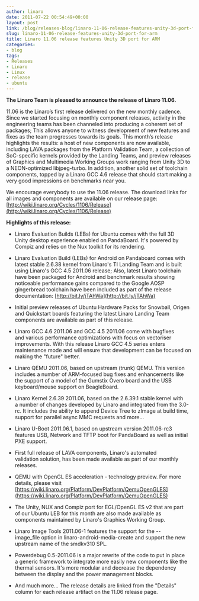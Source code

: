 ```yaml
---
author: linaro
date: 2011-07-22 00:54:49+00:00
layout: post
link: /blog/releases-blog/linaro-11-06-release-features-unity-3d-port-for-arm/
slug: linaro-11-06-release-features-unity-3d-port-for-arm
title: Linaro 11.06 release features Unity 3D port for ARM
categories:
- blog
tags:
- Releases
- Linaro
- Linux
- release
- ubuntu
---
```

**The Linaro Team is pleased to announce the release of Linaro 11.06.**

11.06 is the Linaro’s first release delivered on the new monthly cadence. Since we started focusing on monthly component releases, activity in the engineering teams has been channeled into producing a coherent set of packages; This allows anyone to witness development of new features and fixes as the team progresses towards its goals. This month’s release highlights the results: a host of new components are now available, including LAVA packages from the Platform Validation Team, a collection of SoC-specific kernels provided by the Landing Teams, and preview releases of Graphics and Multimedia Working Groups work ranging from Unity 3D to a NEON-optimized libjpeg-turbo. In addition, another solid set of toolchain components, topped by a Linaro GCC 4.6 release that should start making a very good impressions on benchmarks near you.

We encourage everybody to use the 11.06 release. The download links for all images and components are available on our release page:
[http://wiki.linaro.org/Cycles/1106/Release](http://wiki.linaro.org/Cycles/1106/Release)

**Highlights of this release:**

* Linaro Evaluation Builds (LEBs) for Ubuntu comes with the full 3D Unity desktop experience enabled on PandaBoard. It's powered by Compiz and relies on the Nux toolkit for its rendering.

* Linaro Evaluation Build (LEBs) for Android on Pandaboard comes with latest stable 2.6.38 kernel from Linaro's TI Landing Team and is built using Linaro's GCC 4.5 2011.06 release; Also, latest Linaro toolchain have been packaged for Android and benchmark results showing noticeable performance gains compared to the Google AOSP gingerbread toolchain have been included as part of the release documentation: [](http://bit.ly/jTAhWa)[http://bit.ly/jTAhWa](http://bit.ly/jTAhWa)

* Initial preview releases of Ubuntu Hardware Packs for Snowball, Origen and Quickstart boards featuring the latest Linaro Landing Team components are available as part of this release.

* Linaro GCC 4.6 2011.06 and GCC 4.5 2011.06 come with bugfixes and various performance optimizations with focus on vectoriser improvements. With this release Linaro GCC 4.5 series enters maintenance mode and will ensure that development can be focused on making the "future" better.

* Linaro QEMU 2011.06, based on upstream (trunk) QEMU. This version includes a number of ARM-focused bug fixes and enhancements like the support of a model of the Gumstix Overo board and the USB keyboard/mouse support on BeagleBoard.

* Linaro Kernel 2.6.39 2011.06, based on the 2.6.39.1 stable kernel with a number of changes developed by Linaro and integrated from the 3.0-rc. It includes the ability to append Device Tree to zImage at build time, support for parallel async MMC requests and more...

* Linaro U-Boot 2011.06.1, based on upstream version 2011.06-rc3 features USB, Network and TFTP boot for PandaBoard as well as initial PXE support.

* First full release of LAVA components, Linaro's automated validation solution, has been made available as part of our monthly releases.

* QEMU with OpenGL ES acceleration - technology preview. For more details, please visit [https://wiki.linaro.org/Platform/DevPlatform/QemuOpenGLES](https://wiki.linaro.org/Platform/DevPlatform/QemuOpenGLES)

* The Unity, NUX and Compiz port for EGL/OpenGL ES v2 that are part of our Ubuntu LEB for this month are also made available as components maintained by Linaro's Graphics Working Group.

* Linaro Image Tools 2011.06-1 features the support for the --image_file option in linaro-android-media-create and support the new upstream name of the smdkv310 SPL.

* Powerdebug 0.5-2011.06 is a major rewrite of the code to put in place a generic framework to integrate more easily new components like the thermal sensors. It's more modular and decrease the dependency between the display and the power management blocks.

* And much more... The release details are linked from the "Details" column for each release artifact on the 11.06 release page.

